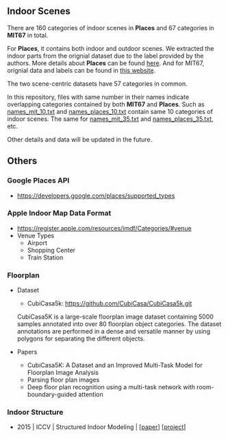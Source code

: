 ## Indoor Scenes

There are 160 categories of indoor scenes in **Places** and 67 categories in **MIT67** in total.

For **Places**, it contains both indoor and outdoor scenes. We extracted the indoor parts from the orignial dataset due to the label provided by the authors. More details about **Places** can be found [here](http://places2.csail.mit.edu/). And for MIT67, orignial data and labels can be found in [this website](http://web.mit.edu/torralba/www/indoor.html).

The two scene-centric datasets have 57 categories in common.

In this repository, files with same number in their names indicate overlapping categories contained by both **MIT67** and **Places**. Such as [names_mit_10.txt](https://github.com/amylmy/IndoorScenes-UnsupervidedRepresentationLearning/blob/master/names_mit_10.txt) and [names_places_10.txt](https://github.com/amylmy/IndoorScenes-UnsupervidedRepresentationLearning/blob/master/names_places_10.txt) contain same 10 categories of indoor scenes. The same for [names_mit_35.txt](https://github.com/amylmy/IndoorScenes-UnsupervidedRepresentationLearning/blob/master/names_mit_35.txt) and [names_places_35.txt](https://github.com/amylmy/IndoorScenes-UnsupervidedRepresentationLearning/blob/master/names_places_35.txt), etc. 

Other details and data will be updated in the future.


## Others

### Google Places API
- https://developers.google.com/places/supported_types

### Apple Indoor Map Data Format
- https://register.apple.com/resources/imdf/Categories/#venue
- Venue Types
  - Airport
  - Shopping Center
  - Train Station

### Floorplan
- Dataset
  - CubiCasa5k: https://github.com/CubiCasa/CubiCasa5k.git
  
  CubiCasa5K is a large-scale floorplan image dataset containing 5000 samples annotated into over 80 floorplan object categories. The dataset annotations are performed in a dense and versatile manner by using polygons for separating the different objects. 
  
- Papers
  - CubiCasa5K: A Dataset and an Improved Multi-Task Model for Floorplan Image Analysis
  - Parsing floor plan images
  - Deep floor plan recognition using a multi-task network with room-boundary-guided attention


### Indoor Structure
- 2015 | ICCV | Structured Indoor Modeling | [[paper](https://www.cv-foundation.org/openaccess/content_iccv_2015/html/Ikehata_Structured_Indoor_Modeling_ICCV_2015_paper.html)] [[project](https://www2.cs.sfu.ca/~furukawa/sim/)]
